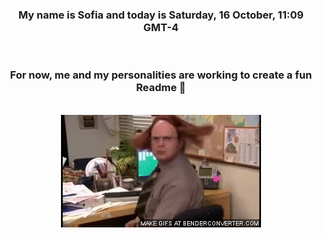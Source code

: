 


<div align="center">
<h3 >My name is Sofia and today is Saturday, 16 October, 11:09 GMT-4</h3><br>
<h3 >For now, me and my personalities are working to create a fun Readme 👋
</h3><br>
<img src='img/dwight.gif' alt='working...'/>
</div>
